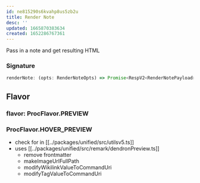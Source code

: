 ```yaml
---
id: ne815290s6kvahp8us5zb2u
title: Render Note
desc: ''
updated: 1665870383634
created: 1652286767361
---
```


Pass in a note and get resulting HTML

### Signature
```ts
renderNote: (opts: RenderNoteOpts) => Promise<RespV2<RenderNotePayload>>
```

## Flavor
### flavor: ProcFlavor.PREVIEW


### ProcFlavor.HOVER_PREVIEW
- check for in [[../packages/unified/src/utilsv5.ts]]
- uses [[../packages/unified/src/remark/dendronPreview.ts]]
    - remove frontmatter
    - makeImageUrlFullPath
    - modifyWikilinkValueToCommandUri
    - modifyTagValueToCommandUri
